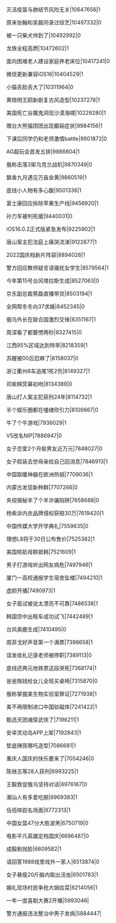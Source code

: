 灭活疫苗与肺结节风险无关|10647656|1

原来张翰和吴磊同录过综艺|10497332|0

被一只柴犬帅到了|10492992|0

龙族全程高燃|10472602|1

面向困难老人建设家庭养老床位|10417241|0

微信更新兼容iOS16|10404529|1

小猫丢脸丢大了|10311964|0

黄晓明王鸥新剧复古风造型|10237278|1

美国死亡谷魔鬼洞现沙漠海啸|10229280|1

赠台大熊猫团团出现癫痫症状|9984156|1

下课后同学仍和老师激情battle|9901872|0

AG超玩会首发五排|9886604|1

俄称击落3架乌克兰战机|9870349|0

飘香九月遇见万亩金黄|9860519|1

底线小人物有多心酸|9501336|1

富士康回应拆除苹果生产线|9456920|1

孙力军被判死缓|9440031|0

iOS16.0.2正式版紧急发布|9225902|1

唐山案主犯法庭上痛哭流涕|9122877|1

2022国庆档新片阵容|8894026|1

警方回应教师疑言语骚扰女学生|8579564|1

今年第15号台风塔拉斯生成|8527063|0

京东副总裁蔡磊直播带货|8503194|1

全网帮冬冬向37求婚|8452345|0

俄乌外长在联合国激烈交锋|8351167|1

周深看了都要愣两秒|8327415|0

江西95%区域达到特旱|8218359|1

苏醒被00后怼麻了|8158037|0

浙江衢州8车追尾1死2伤|8149327|1

邓紫棋荧幕初吻|8134389|0

唐山打人案主犯获刑24年|8114732|1

半个娱乐圈都在嗑棣欣引力|8109867|0

牛了个牛游戏|7936029|1

V5改名NIP|7886947|0

女子恋爱2个月偷男友近万元|7848027|0

女子假装去世母亲给自己回消息|7846913|1

中国取暖神器在欧洲热销|7709036|1

内蒙古发现新种群|7707266|0

央视揭秘羊了个羊诈骗陷阱|7658688|0

杨紫诉内衣品牌侵权获赔30万|7619420|1

中国传媒大学开学典礼|7559635|0

理想L8将于30日公布售价|7525382|1

美国核航母群抵韩|7521609|1

男子打游戏听出网友病危|7497946|1

厦门一高校通报学生宿舍坠楼|7494210|1

虚颜开播|7490973|1

女子面试被说太漂亮不可靠|7486538|1

韩国空中出租车成功试飞|7442489|1

台风奥鹿生成|7410495|0

周菲戈好声音第一个满票|7398658|1

误发收礼记录老师被停职|7389113|0

底线还两元地铁票这段哭死|7368174|1

爸爸掏钱给女儿全班买桌椅|7315870|0

俄称掌握美生物实验室罪证|7271938|1

美不再限制进口中国钕磁体|7241422|1

甄选天团魂穿武侠了|7196211|1

安卓灵动岛APP上架|7192843|1

垫底辣孩哪吒造型|7086681|1

重庆人国庆的快乐要来了|7054246|0

陈继志等28人获刑|6993225|1

王毅敦促俄乌坚持对话|6976167|0

潮汕人有多爱吃朥|6969383|1

伍佰摔跤名场面|6772313|1

中国女篮47分大胜波黑|6750719|0

电影平凡英雄定档国庆|6696487|0

成毅剧抛脸|6609582|1

请回答1988戏里戏外一家人|6513874|0

女子暴瘦20斤脑内取出活虫|6501783|1

婚礼现场村民争抢大锅烩菜|6214056|1

一年一度喜剧大赛2开播|5993046|

警方通报违法整治中男子发病|5884447|

